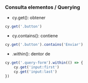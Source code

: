 ### Consulta elementos / Querying

* cy.get(): obtener
```typescript
cy.get('.button')
```
* cy.contains(): contiene
```typescript
cy.get('.button').contains('Enviar')
```
* .within(): dentor de
```typescript
cy.get('.query-form').within(() => {
    cy.get('input:first')
    cy.get('input:last')
})
```